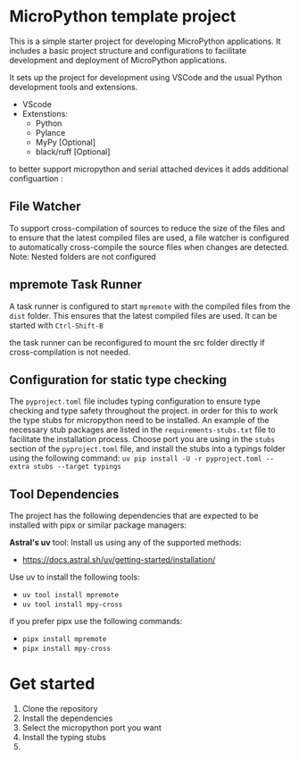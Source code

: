 # MicroPython template project 
This is a simple starter project for developing MicroPython applications. 
It includes a basic project structure and configurations to facilitate development and deployment of MicroPython applications.

It sets up the project for development using VSCode and the usual Python development tools and extensions.
- VScode 
- Extenstions: 
  - Python
  - Pylance
  - MyPy [Optional]
  - black/ruff [Optional]

to better support micropython and serial attached devices it adds additional configuartion :

## File Watcher
To support cross-compilation of sources to reduce the size of the files and to ensure that the latest compiled files are used, a file watcher is configured to automatically cross-compile the source files when changes are detected.
Note: Nested folders are not configured 

## mpremote Task Runner
A task runner is configured to start `mpremote` with the compiled files from the `dist` folder. This ensures that the latest compiled files are used.
It can be started with `Ctrl-Shift-B` 

the task runner can be reconfigured to mount the src folder directly if cross-compilation is not needed.

## Configuration for static type checking 
The `pyproject.toml` file includes typing configuration to ensure type checking and type safety throughout the project.
in order for this to work the type stubs for micropython need to be installed.
An example of the  necessary stub packages are listed in the `requirements-stubs.txt` file to facilitate the installation process.
Choose port you are using in the `stubs` section of the `pyproject.toml` file,
and install the stubs into a typings folder using the following command:
`uv pip install -U -r pyproject.toml --extra stubs --target typings`

## Tool Dependencies
The project has the following dependencies that are expected to be installed with pipx or similar package managers:

**Astral's uv** tool: 
Install us using any of the supported methods:
- https://docs.astral.sh/uv/getting-started/installation/


Use uv to install the following tools: 
- `uv tool install mpremote` 
- `uv tool install mpy-cross` 

if you prefer pipx use the following commands: 
- `pipx install mpremote` 
- `pipx install mpy-cross` 

# Get started

1. Clone the repository
2. Install the dependencies
3. Select the micropython port you want 
4. Install the typing stubs
5. 
